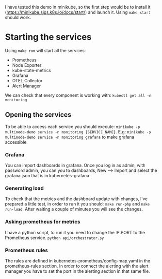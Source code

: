 I have tested this demo in minikube, so the first step would be to install it (https://minikube.sigs.k8s.io/docs/start/) and launch it. Using ```make start``` should work.

# Starting the services
Using ```make run``` will start all the services:
- Prometheus
- Node Exporter
- kube-state-metrics
- Grafana
- OTEL Collector
- Alert Manager

We can check that every component is working with: ```kubectl get all -n monitoring```

## Opening the services
To be able to access each service you should execute: ```minikube -p multinode-demo service -n monitoring {SERVICE_NAME}```. E.g: ```minikube -p multinode-demo service -n monitoring grafana``` to make grafana accessible.

### Grafana
You can import dashboards in grafana. Once you log in as admin, with password admin, you can you to dashboards, New --> Import and select the grafana.json that is in kubernetes-grafana.

### Generating load
To check that the metrics and the dashboard update with changes, I've prepared a little test, in order to run it you should: ```make run-php``` and ```make run-load```. After waiting a couple of minutes you will see the changes.

### Asking prometheus for metrics
I have a python script, to run it you need to change the IP:PORT to the Prometheus service. ```python api/orchestrator.py```

### Prometheus rules
The rules are defined in kubernetes-prometheus/config-map.yaml in the prometheus-rules section. In order to connect the alerting with the alert manager you have to set the port in the alerting section in that same file.